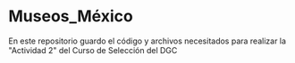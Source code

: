 # Museos_México
En este repositorio guardo el código y archivos necesitados para realizar la "Actividad 2" del Curso de Selección del DGC 
